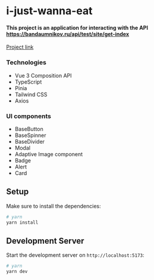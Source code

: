 # i-just-wanna-eat

#### This project is an application for interacting with the API https://bandaumnikov.ru/api/test/site/get-index

[Project link](https://main--elegant-conkies-ef2495.netlify.app/)

### Technologies

- Vue 3 Composition API
- TypeScript
- Pinia
- Tailwind CSS
- Axios

### UI components

- BaseButton
- BaseSpinner
- BaseDivider
- Modal
- Adaptive Image component
- Badge
- Alert
- Card

## Setup

Make sure to install the dependencies:

```bash
# yarn
yarn install
```

## Development Server

Start the development server on `http://localhost:5173`:

```bash
# yarn
yarn dev
```
